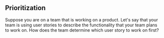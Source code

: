 ## Prioritization

Suppose you are on a team that is working on a product. Let's say that your team is using user stories to describe the functionality that your team plans to work on. How does the team determine which user story to work on first?
